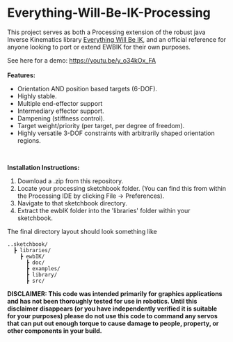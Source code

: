 # Everything-Will-Be-IK-Processing

This project serves as both a Processing extension of the robust java Inverse Kinematics library <a href="https://github.com/EGjoni/Everything-Will-Be-IK">Everything Will Be IK</a>, and an official reference for anyone looking to port or extend EWBIK for their own purposes. 


See here for a demo: https://youtu.be/y_o34kOx_FA
</br></br>
<b>Features:</b>
<ul>
<li>Orientation AND position based targets (6-DOF).</li>
<li>Highly stable.</li>
<li>Multiple end-effector support</li>
<li>Intermediary effector support.</li>
<li>Dampening (stiffness control).</li>
<li>Target weight/priority (per target, per degree of freedom).</li>
<li>Highly versatile 3-DOF constraints with arbitrarily shaped orientation regions.</li>
</ul>
</br>


<b>Installation Instructions:</b></br>
<ol>
<li>Download a .zip from this repository.</li>
<li>Locate your processing sketchbook folder. (You can find this from within the Processing IDE by clicking File -> Preferences).</li>
<li>Navigate to that sketchbook directory.</li>
<li>Extract the ewbIK folder into the 'libraries' folder within your sketchbook.</li>
</ol>
The final directory layout should look something like

```
..sketchbook/
  ┣ libraries/
    ┣ ewbIK/
      ┣ doc/
      ┣ examples/
      ┣ library/
      ┣ src/
```


<b>DISCLAIMER: This code was intended primarily for graphics applications and has not been thoroughly tested for use in robotics. Until this disclaimer disappears (or you have independently verified it is suitable for your purposes) please do not use this code to command any servos that can put out enough torque to cause damage to people, property, or other components in your build.</b>
